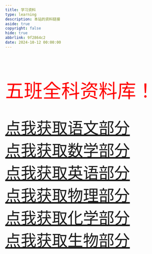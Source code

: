 ```yaml
---
title: 学习资料
type: learning
description: 本站的资料链接
aside: true
copyright: false
hide: true
abbrlink: 9f2864c2
date: 2024-10-12 00:00:00
---
```

<font face= "kaiti">
 <h1 style="color: red; font-size: 60px; font-weight: 400;">五班全科资料库！</h1>
  <font style="color: black; font-size: 50px; font-weight: 400;">
   <a href="/learningsourse/Chinese.zip">点我获取语文部分</a><br>
   <a href="/learningsourse/Maths.zip">点我获取数学部分</a><br>
   <a href="/learningsourse/English.zip">点我获取英语部分</a><br>
   <a href="/learningsourse/Physics.zip">点我获取物理部分</a><br>
   <a href="/learningsourse/Chemistry.zip">点我获取化学部分</a><br>
   <a href="/learningsourse/Biology.zip">点我获取生物部分</a>
  </font>
</font>